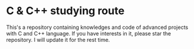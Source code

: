 # C & C++ studying route
This's a repository containing  knowledges and code of advanced projects with C and C++ language. If you have interests in it, please star the repository. I will update it for the rest time.
